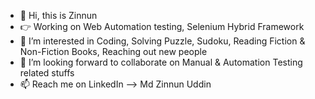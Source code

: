 - 👋 Hi, this is Zinnun
- 👉 Working on Web Automation testing, Selenium Hybrid Framework
- 👀 I’m interested in Coding, Solving Puzzle, Sudoku, Reading Fiction & Non-Fiction Books, Reaching out new people 
- 💞️ I’m looking forward to collaborate on Manual & Automation Testing related stuffs
- 📫 Reach me on LinkedIn --> Md Zinnun Uddin

<!---
mdzinnun75/mdzinnun75 is a ✨ special ✨ repository because its `README.md` (this file) appears on your GitHub profile.
You can click the Preview link to take a look at your changes.
--->
